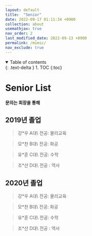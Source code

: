 ```yaml
---
layout: default
title:  "Senior"
date: 2022-09-17 01:11:34 +0900
collection: about
usemathjax: true
nav_order: 2
last_modified_date: 2022-09-13 +0900
permalink: /mimic/
nav_exclude: true
---
```

<details open markdown="block">
  <summary>
    Table of contents
  </summary>
  {: .text-delta }
1. TOC
{:toc}
</details>

# Senior List

**문의는 회장을 통해**

## 2019년 졸업
> 강*우 A대\\
 전공: 물리교육

> 모*찬 B대\\
 전공: 화공

> 유*훈 C대\\
 전공: 수학

> 조*산 D대\\
 전공 : 역사

## 2020년 졸업
> 강*우 A대\\
 전공: 물리교육

> 모*찬 B대\\
 전공: 화공

> 유*훈 C대\\
 전공: 수학

> 조*산 D대\\
 전공 : 역사